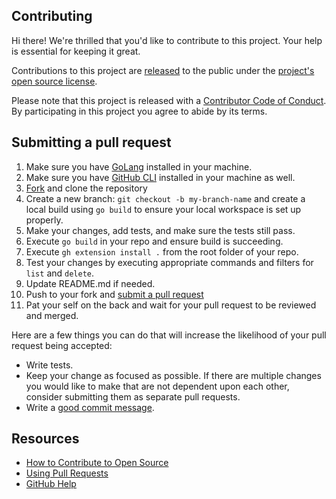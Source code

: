 ## Contributing

[fork]: https://github.com/actions/gh-actions-cache/fork
[pr]: https://github.com/actions/gh-actions-cache/compare
[code-of-conduct]: CODE_OF_CONDUCT.md

Hi there! We're thrilled that you'd like to contribute to this project. Your help is essential for keeping it great.

Contributions to this project are [released](https://help.github.com/articles/github-terms-of-service/#6-contributions-under-repository-license) to the public under the [project's open source license](LICENSE.md).

Please note that this project is released with a [Contributor Code of Conduct][code-of-conduct]. By participating in this project you agree to abide by its terms.

## Submitting a pull request

1. Make sure you have [GoLang](https://go.dev/dl/) installed in your machine.
2. Make sure you have [GitHub CLI](https://cli.github.com/) installed in your machine as well.
3. [Fork][fork] and clone the repository
4. Create a new branch: `git checkout -b my-branch-name` and create a local build using `go build` to ensure your local workspace is set up properly.
5. Make your changes, add tests, and make sure the tests still pass.
6. Execute `go build` in your repo and ensure build is succeeding.
7. Execute `gh extension install .` from the root folder of your repo.
8. Test your changes by executing appropriate commands and filters for `list` and `delete`.
9. Update README.md if needed.
10. Push to your fork and [submit a pull request][pr]
11. Pat your self on the back and wait for your pull request to be reviewed and merged.

Here are a few things you can do that will increase the likelihood of your pull request being accepted:

- Write tests.
- Keep your change as focused as possible. If there are multiple changes you would like to make that are not dependent upon each other, consider submitting them as separate pull requests.
- Write a [good commit message](http://tbaggery.com/2008/04/19/a-note-about-git-commit-messages.html).

## Resources

- [How to Contribute to Open Source](https://opensource.guide/how-to-contribute/)
- [Using Pull Requests](https://help.github.com/articles/about-pull-requests/)
- [GitHub Help](https://help.github.com)
